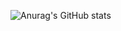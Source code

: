 ![Anurag's GitHub stats](https://github-readme-stats.vercel.app/api?username=claudimarcruz&show_icons=true&theme=dark)
